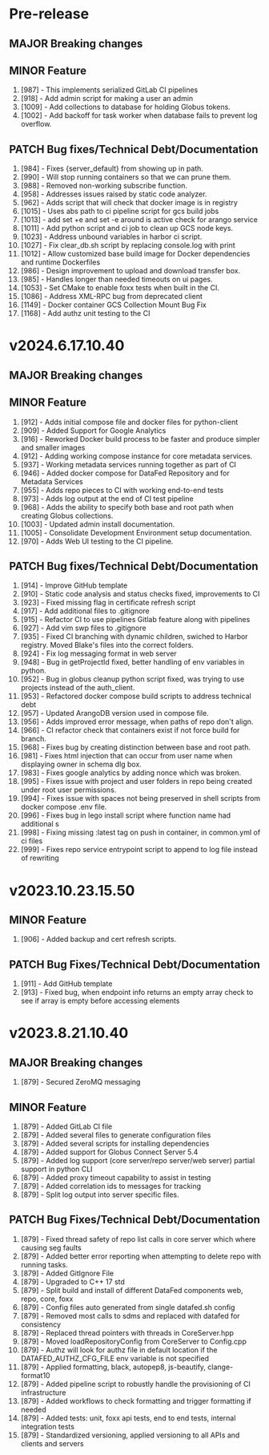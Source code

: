# Pre-release

## MAJOR Breaking changes

## MINOR Feature
1. [987] - This implements serialized GitLab CI pipelines
2. [918] - Add admin script for making a user an admin
3. [1009] - Add collections to database for holding Globus tokens. 
4. [1002] - Add backoff for task worker when database fails to prevent log overflow.

## PATCH Bug fixes/Technical Debt/Documentation
1. [984] - Fixes {server_default} from showing up in path.
2. [990] - Will stop running containers so that we can prune them.
3. [988] - Removed non-working subscribe function.
4. [958] - Addresses issues raised by static code analyzer.
5. [962] - Adds script that will check that docker image is in registry
6. [1015] - Uses abs path to ci pipeline script for gcs build jobs
7. [1013] - add set +e and set -e around is active check for arango service
8. [1011] - Add python script and ci job to clean up GCS node keys.
9. [1023] - Address unbound variables in harbor ci script.
10. [1027] - Fix clear_db.sh script by replacing console.log with print
11. [1012] - Allow customized base build image for Docker dependencies and runtime Dockerfiles
12. [986] - Design improvement to upload and download transfer box.
13. [985] - Handles longer than needed timeouts on ui pages.
14. [1053] - Set CMake to enable foxx tests when built in the CI.
15. [1086] - Address XML-RPC bug from deprecated client
16. [1149] - Docker container GCS Collection Mount Bug Fix
17. [1168] - Add authz unit testing to the CI

# v2024.6.17.10.40

## MAJOR Breaking changes

## MINOR Feature

1. [912] - Adds initial compose file and docker files for python-client
2. [909] - Added Support for Google Analytics
3. [916] - Reworked Docker build process to be faster and produce simpler and
   smaller images
4. [912] - Adding working compose instance for core metadata services.
5. [937] - Working metadata services running together as part of CI
6. [946] - Added docker compose for DataFed Repository and for Metadata Services
7. [955] - Adds repo pieces to CI with working end-to-end tests
8. [973] - Adds log output at the end of CI test pipeline
9. [968] - Adds the ability to specify both base and root path when creating
   Globus collections.
10. [1003] - Updated admin install documentation.
11. [1005] - Consolidate Development Environment setup documentation.
12. [970] - Adds Web UI testing to the CI pipeline.

## PATCH Bug fixes/Technical Debt/Documentation

1. [914] - Improve GitHub template
2. [910] - Static code analysis and status checks fixed, improvements to CI
3. [923] - Fixed missing flag in certificate refresh script
4. [917] - Add additional files to .gitignore
5. [915] - Refactor CI to use pipelines Gitlab feature along with pipelines
6. [927] - Add vim swp files to .gitignore
7. [935] - Fixed CI branching with dynamic children, swiched to Harbor registry.
   Moved Blake's files into the correct folders.
8. [924] - Fix log messaging format in web server
9. [948] - Bug in getProjectId fixed, better handling of env variables in
   python.
10. [952] - Bug in globus cleanup python script fixed, was trying to use projects
    instead of the auth_client.
11. [953] - Refactored docker compose build scripts to address technical debt
12. [957] - Updated ArangoDB version used in compose file.
13. [956] - Adds improved error message, when paths of repo don't align.
14. [966] - CI refactor check that containers exist if not force build for branch.
15. [968] - Fixes bug by creating distinction between base and root path.
16. [981] - Fixes html injection that can occur from user name when displaying owner in schema dlg box.
17. [983] - Fixes google analytics by adding nonce which was broken.
18. [995] - Fixes issue with project and user folders in repo being created under root user permissions.
19. [994] - Fixes issue with spaces not being preserved in shell scripts from docker compose .env file.
20. [996] - Fixes bug in lego install script where function name had additional s
21. [998] - Fixing missing :latest tag on push in container, in common.yml of ci files
22. [999] - Fixes repo service entrypoint script to append to log file instead of rewriting

# v2023.10.23.15.50

## MINOR Feature

1. [906] - Added backup and cert refresh scripts.

## PATCH Bug Fixes/Technical Debt/Documentation

1. [911] - Add GitHub template
2. [913] - Fixed bug, when endpoint info returns an empty array check to see
   if array is empty before accessing elements

# v2023.8.21.10.40

## MAJOR Breaking changes

1. [879] - Secured ZeroMQ messaging

## MINOR Feature

1. [879] - Added GitLab CI file
2. [879] - Added several files to generate configuration files
3. [879] - Added several scripts for installing dependencies
4. [879] - Added support for Globus Connect Server 5.4
5. [879] - Added log support (core server/repo server/web server) partial
   support in python CLI
6. [879] - Added proxy timeout capability to assist in testing
7. [879] - Added correlation ids to messages for tracking
8. [879] - Split log output into server specific files.

## PATCH Bug Fixes/Technical Debt/Documentation

1. [879] - Fixed thread safety of repo list calls in core server which where
   causing seg faults
2. [879] - Added better error reporting when attempting to delete repo with
   running tasks.
3. [879] - Added GitIgnore File
4. [879] - Upgraded to C++ 17 std
5. [879] - Split build and install of different DataFed components web, repo,
   core, foxx
6. [879] - Config files auto generated from single datafed.sh config
7. [879] - Removed most calls to sdms and replaced with datafed for consistency
8. [879] - Replaced thread pointers with threads in CoreServer.hpp
9. [879] - Moved loadRepositoryConfig from CoreServer to Config.cpp
10. [879] - Authz will look for authz file in default location if the
    DATAFED_AUTHZ_CFG_FILE env variable is not specified
11. [879] - Applied formatting, black, autopep8, js-beautify, clange-format10
12. [879] - Added pipeline script to robustly handle the provisioning of CI
    infrastructure
13. [879] - Added workflows to check formatting and trigger formatting if needed
14. [879] - Added tests: unit, foxx api tests, end to end tests, internal
    integration tests
15. [879] - Standardized versioning, applied versioning to all APIs and clients
    and servers

